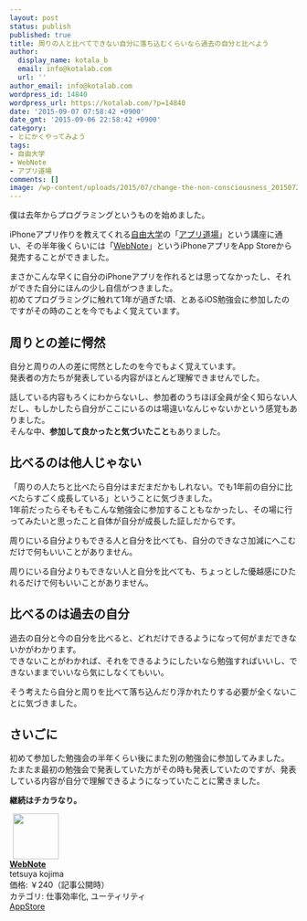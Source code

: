 ```yaml
---
layout: post
status: publish
published: true
title: 周りの人と比べてできない自分に落ち込むくらいなら過去の自分と比べよう
author:
  display_name: kotala_b
  email: info@kotalab.com
  url: ''
author_email: info@kotalab.com
wordpress_id: 14840
wordpress_url: https://kotalab.com/?p=14840
date: '2015-09-07 07:58:42 +0900'
date_gmt: '2015-09-06 22:58:42 +0900'
category:
- とにかくやってみよう
tags:
- 自由大学
- WebNote
- アプリ道場
comments: []
image: /wp-content/uploads/2015/07/change-the-non-consciousness_20150722-780x520.jpg
---
```

<p>僕は去年からプログラミングというものを始めました。</p>
<p>iPhoneアプリ作りを教えてくれる<a href="http://freedom-univ.com" target="_blank">自由大学</a>の「<a href="https://freedom-univ.com/lecture/app_developmen.html" target="_blank">アプリ道場</a>」という講座に通い、その半年後くらいには「<a href="https://itunes.apple.com/jp/app/webnote/id911802747?mt=8&uo=4&at=10l4yU" rel="nofollow" target="_blank">WebNote</a>」というiPhoneアプリをApp Storeから発売することができました。</p>
<p>まさかこんな早くに自分のiPhoneアプリを作れるとは思ってなかったし、それができた自分にほんの少し自信がつきました。<br />
初めてプログラミングに触れて1年が過ぎた頃、とあるiOS勉強会に参加したのですがその時のことを今でもよく覚えています。</p>
<!--more-->
<h2>周りとの差に愕然</h2>
<p>自分と周りの人の差に愕然としたのを今でもよく覚えています。<br />
発表者の方たちが発表している内容がほとんど理解できませんでした。</p>
<p>話している内容もろくにわからないし、参加者のうちほぼ全員が全く知らない人だし、もしかしたら自分がここにいるのは場違いなんじゃないかという感覚もありました。<br />
そんな中、<strong>参加して良かったと気づいたこと</strong>もありました。</p>
<h2>比べるのは他人じゃない</h2>
<p>「周りの人たちと比べたら自分はまだまだかもしれない。でも1年前の自分に比べたらすごく成長している」ということに気づきました。<br />
1年前だったらそもそもこんな勉強会に参加することもなかったし、その場に行ってみたいと思ったこと自体が自分が成長した証しだからです。</p>
<p>周りにいる自分よりもできる人と自分を比べても、自分のできなさ加減にへこむだけで何もいいことがありません。</p>
<p>周りにいる自分よりもできない人と自分を比べても、ちょっとした優越感にひたれるだけで何もいいことがありません。</p>
<h2>比べるのは過去の自分</h2>
<p>過去の自分と今の自分を比べると、どれだけできるようになって何がまだできないかがわかります。<br />
できないことがわかれば、それをできるようにしたいなら勉強すればいいし、できないままでいいなら気にしなくてもいい。</p>
<p>そう考えたら自分と周りを比べて落ち込んだり浮かれたりする必要が全くないことに気づきました。</p>
<h2>さいごに</h2>
<p>初めて参加した勉強会の半年くらい後にまた別の勉強会に参加してみました。<br />
たまたま最初の勉強会で発表していた方がその時も発表していたのですが、発表している内容が自分で理解できるようになっていたことに驚きました。</p>
<p><strong>継続はチカラなり。</strong></p>
<div class="applink">
<div class="applinkimg"><a href="https://itunes.apple.com/jp/app/webnote/id911802747?mt=8&uo=4&at=10l4yU" rel="nofollow" target="_blank"><img hspace="6" src="http://is2.mzstatic.com/image/thumb/Purple7/v4/fb/88/74/fb887457-0613-a02f-e53c-ac1b9acbb26b/mzl.jygcslwk.png/0x0ss-85.jpg" width="80" /></a></div>
<div class="applinktext">
<div class="applinktitle"><strong><a href="https://itunes.apple.com/jp/app/webnote/id911802747?mt=8&uo=4&at=10l4yU" rel="nofollow" target="_blank">WebNote</a></strong></div>
<div class="applinkinfo">tetsuya kojima</div>
<div class="applinkinfo">価格: ￥240（記事公開時）</div>
<div class="applinkinfo">カテゴリ: 仕事効率化, ユーティリティ</div>
</div>
<div class="clear"></div>
<div class="appstorelink"><a href="https://itunes.apple.com/jp/app/webnote/id911802747?mt=8&uo=4&at=10l4yU" rel="nofollow" target="_blank">AppStore</a></div>
</div>
